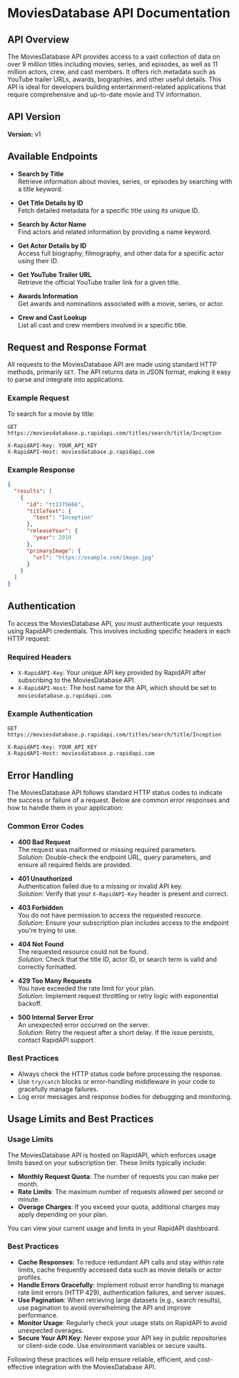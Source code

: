 # MoviesDatabase API Documentation

## API Overview

The MoviesDatabase API provides access to a vast collection of data on over 9 million titles including movies, series, and episodes, as well as 11 million actors, crew, and cast members. It offers rich metadata such as YouTube trailer URLs, awards, biographies, and other useful details. This API is ideal for developers building entertainment-related applications that require comprehensive and up-to-date movie and TV information.

## API Version

**Version:** v1

## Available Endpoints

- **Search by Title**  
  Retrieve information about movies, series, or episodes by searching with a title keyword.

- **Get Title Details by ID**  
  Fetch detailed metadata for a specific title using its unique ID.

- **Search by Actor Name**  
  Find actors and related information by providing a name keyword.

- **Get Actor Details by ID**  
  Access full biography, filmography, and other data for a specific actor using their ID.

- **Get YouTube Trailer URL**  
  Retrieve the official YouTube trailer link for a given title.

- **Awards Information**  
  Get awards and nominations associated with a movie, series, or actor.

- **Crew and Cast Lookup**  
  List all cast and crew members involved in a specific title.
  
## Request and Response Format

All requests to the MoviesDatabase API are made using standard HTTP methods, primarily `GET`. The API returns data in JSON format, making it easy to parse and integrate into applications.

### Example Request

To search for a movie by title:

```http
GET https://moviesdatabase.p.rapidapi.com/titles/search/title/Inception

X-RapidAPI-Key: YOUR_API_KEY
X-RapidAPI-Host: moviesdatabase.p.rapidapi.com
```

### Example Response

```json
{
  "results": [
    {
      "id": "tt1375666",
      "titleText": {
        "text": "Inception"
      },
      "releaseYear": {
        "year": 2010
      },
      "primaryImage": {
        "url": "https://example.com/image.jpg"
      }
    }
  ]
}
```

## Authentication

To access the MoviesDatabase API, you must authenticate your requests using RapidAPI credentials. This involves including specific headers in each HTTP request:

### Required Headers

- `X-RapidAPI-Key`: Your unique API key provided by RapidAPI after subscribing to the MoviesDatabase API.
- `X-RapidAPI-Host`: The host name for the API, which should be set to `moviesdatabase.p.rapidapi.com`.

### Example Authentication

```http
GET https://moviesdatabase.p.rapidapi.com/titles/search/title/Inception

X-RapidAPI-Key: YOUR_API_KEY
X-RapidAPI-Host: moviesdatabase.p.rapidapi.com
```

## Error Handling

The MoviesDatabase API follows standard HTTP status codes to indicate the success or failure of a request. Below are common error responses and how to handle them in your application:

### Common Error Codes

- **400 Bad Request**  
  The request was malformed or missing required parameters.  
  _Solution_: Double-check the endpoint URL, query parameters, and ensure all required fields are provided.

- **401 Unauthorized**  
  Authentication failed due to a missing or invalid API key.  
  _Solution_: Verify that your `X-RapidAPI-Key` header is present and correct.

- **403 Forbidden**  
  You do not have permission to access the requested resource.  
  _Solution_: Ensure your subscription plan includes access to the endpoint you're trying to use.

- **404 Not Found**  
  The requested resource could not be found.  
  _Solution_: Check that the title ID, actor ID, or search term is valid and correctly formatted.

- **429 Too Many Requests**  
  You have exceeded the rate limit for your plan.  
  _Solution_: Implement request throttling or retry logic with exponential backoff.

- **500 Internal Server Error**  
  An unexpected error occurred on the server.  
  _Solution_: Retry the request after a short delay. If the issue persists, contact RapidAPI support.

### Best Practices

- Always check the HTTP status code before processing the response.
- Use `try/catch` blocks or error-handling middleware in your code to gracefully manage failures.
- Log error messages and response bodies for debugging and monitoring.

## Usage Limits and Best Practices

### Usage Limits

The MoviesDatabase API is hosted on RapidAPI, which enforces usage limits based on your subscription tier. These limits typically include:

- **Monthly Request Quota**: The number of requests you can make per month.
- **Rate Limits**: The maximum number of requests allowed per second or minute.
- **Overage Charges**: If you exceed your quota, additional charges may apply depending on your plan.

You can view your current usage and limits in your RapidAPI dashboard.

### Best Practices

- **Cache Responses**: To reduce redundant API calls and stay within rate limits, cache frequently accessed data such as movie details or actor profiles.
- **Handle Errors Gracefully**: Implement robust error handling to manage rate limit errors (HTTP 429), authentication failures, and server issues.
- **Use Pagination**: When retrieving large datasets (e.g., search results), use pagination to avoid overwhelming the API and improve performance.
- **Monitor Usage**: Regularly check your usage stats on RapidAPI to avoid unexpected overages.
- **Secure Your API Key**: Never expose your API key in public repositories or client-side code. Use environment variables or secure vaults.

Following these practices will help ensure reliable, efficient, and cost-effective integration with the MoviesDatabase API.
